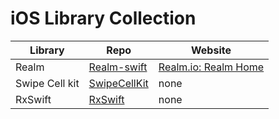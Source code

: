 # iOS Library Collection

|Library|Repo|Website|
|-------|----|-------|
|Realm|[Realm-swift](https://github.com/realm/realm-swift)|[Realm.io: Realm Home](https://realm.io/realm-swift/)|
|Swipe Cell kit|[SwipeCellKit](https://github.com/SwipeCellKit/SwipeCellKit)|none|
|RxSwift|[RxSwift](https://github.com/ReactiveX/RxSwift)|none|
